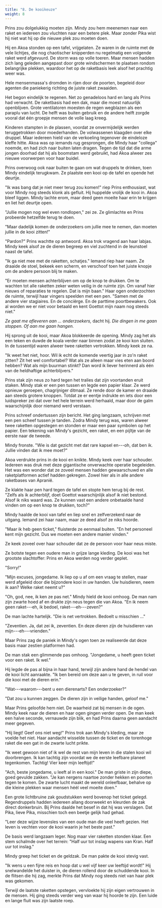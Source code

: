 ```yaml
---
title: "8. De kooikeuze"
weight: 8
---
```


Prins zou dolgelukkig moeten zijn. Mindy zou hem meenemen naar een raket en iedereen zou vluchten naar een betere plek. Maar zonder Pika wist hij niet wat hij op die nieuwe plek zou moeten doen.

Hij en Akoa stonden op een tafel, vrijgelaten. Ze waren in de ruimte met de vele lichtjes, die nog chaotischer knipperden nu regelmatig een volgende raket werd afgevuurd. De storm was op volle toeren. Maar mensen hadden zich lang geleden aangepast door grote windschermen te plaatsen rondom belangrijke plekken, waardoor het op de raketbasis leek alsof het prachtig weer was.

Hele mensenmassa's dromden in rijen door de poorten, begeleid door agenten die paniekerig richting de juiste raket zwaaiden. 

Het begon eindelijk te regenen. Net zo genadeloos hard en lang als Prins had verwacht. De raketbasis had een dak, maar die moest natuurlijk openblijven. Grote ventilatoren moesten de regen wegblazen als een paraplu van lucht. De helft was buiten gebruik en de andere helft zorgde vooral dat één groepje mensen de volle laag kreeg.

Kinderen stampten in de plassen, voordat ze onvermijdelijk werden teruggetrokken door moederhanden. De volwassenen klaagden over elke druppel. Maar iedereen hield van de verkoeling tegenover de eindeloze kleffe hitte. Akoa was op iemands rug gesprongen, die Mindy haar "collega" noemde, en had zich naar buiten laten dragen. Tegen de tijd dat die arme jongen doorhad dat hij als boomstam werd gebruikt, had Akoa alweer zes nieuwe voorwerpen voor haar buidel.

Prins overwoog ook naar buiten te gaan om wat druppels te drinken, toen Mindy eindelijk terugkwam. Ze plaatste een kooi op de tafel en opende het deurtje.

"Ik was bang dat je niet meer terug zou komen!" riep Prins enthousiast, wat voor Mindy nog steeds klonk als gefluit. Hij huppelde vrolijk de kooi in. Akoa bleef liggen. Mindy lachte erom, maar deed geen moeite haar erin te krijgen en liet het deurtje open.

"Jullie mogen nog wel even rondlopen," zei ze. Ze glimlachte en Prins probeerde hetzelfde terug te doen. 

"Maar dadelijk komen de onderzoekers om jullie mee te nemen, dan moeten jullie in de kooi zitten!"

"Pardon?" Prins wachtte op antwoord. Akoa trok vragend aan haar labjas. Mindy keek alsof ze de dieren begreep en viel zuchtend in de leunstoel naast de tafel.

"Ik ga niet mee met de raketten, schatjes." Iemand riep haar naam. Ze draaide de stoel, bekeek een scherm, en verschoof toen het juiste knopje om de andere persoon blij te maken.

"Er moeten mensen achterblijven om op de knop te drukken. Om te wachten tot alle raketten zeker weten veilig in de ruimte zijn. Om vanaf hier nieuws of reparaties te regelen. Dat is mijn baan." Haar ogen onderzochten de ruimte, terwijl haar vingers speelden met een pen. "Samen met de andere vier stagiaires. En de conciërge. En de parttime poortbewakers. Ook al worden we er niet voor betaald en kent Goettot mijn naam nog steeds niet."

_Ze gaat me afleveren aan ... onderzoekers,_ dacht hij. _Die dingen in me gaan stoppen. Of aan me gaan hangen._

Hij sprong uit de kooi, maar Akoa blokkeerde de opening. Mindy zag het als een teken en duwde de koala verder naar binnen zodat ze kooi kon sluiten. In de tussentijd waren alweer twee raketten vertrokken. Mindy keek ze na.

"Ik weet het niet, hoor. Wil ik echt de komende veertig jaar in zo'n raket zitten? Zit het wel comfortabel? Wat als ze alleen maar vies eten aan boord hebben? Wat als mijn buurman stinkt? Dan word ik liever herinnerd als één van de heldhaftige achterblijvers."

Prins stak zijn neus zo hard tegen het tralies dat zijn voortanden eruit staken. Mindy stak er een pen tussen en legde een papier klaar. Ze werd opnieuw geroepen, chagrijniger ditmaal. Ze rende door de kamer en draaide aan steeds grotere knoppen. Totdat ze er eentje indrukte en iets door een luidspreker zei dat over het hele terrein werd herhaald, maar door de galm waarschijnlijk door niemand werd verstaan.

Prins schreef ondertussen zijn bericht. Het ging langzaam, schrijven met een pen scheef tussen je tanden. Zodra Mindy terug was, waren alweer twee raketten opgestegen en stonden er maar een paar symbolen op het papier. Een tekening van Mindy's gezicht, een raket, en een pijltje van de eerste naar de tweede.

Mindy fronste. "Wie is dat gezicht met dat rare kapsel en---oh, dat ben ik. Jullie vinden dat ik mee moet?"

Akoa verdrukte prins in de kooi en knikte. Mindy keek over haar schouder. Iedereen was druk met deze gigantische onverwachte operatie begeleiden. Het was een wonder dat ze zoveel mensen hadden gewaarschuwd en alle raketplatformen actief hadden gekregen. Zowel hier als in alle andere raketbases van Apranië.

Ze klakte haar pen hard tegen de tafel en stopte hem terug bij de rest. "Zelfs als ik achterblijf, doet Goettot waarschijnlijk alsof ik niet bestond. Alsof ik niks waard was. Ze kunnen vast een andere onbetaalde hand vinden om op een knop te drukken, toch?"

Mindy haalde de kooi van tafel en liep snel en zelfverzekerd naar de uitgang. Iemand zei haar naam, maar ze deed alsof ze niks hoorde.

"Maar ik heb geen ticket," fluisterde ze eenmaal buiten. "En het personeel kent mijn gezicht. Dus we moeten een andere manier vinden."

Ze keek zoveel over haar schouder dat ze de persoon voor haar neus miste. 

Ze botste tegen een oudere man in grijze lange kleding. De kooi was het grootste slachtoffer: Prins en Akoa werden nog verder geplet.

"Sorry!"

"Mijn excuses, jongedame. Ik liep op u af om een vraag te stellen, maar werd afgeleid door die bijzondere kooi in uw handen. Uw huisdieren, neem ik aan? Welke raket neemt u?"

"Oh, god, nee, ik ken ze pas net." Mindy hield de kooi omhoog. De man nam zijn zwarte hoed af en drukte zijn neus tegen die van Akoa. "En ik neem geen raket---eh, ik bedoel, raket---eh---zeven?"

De man lachte hartelijk. "Die is net vertrokken. Bedoelt u misschien ..."

"Zeventien. Ja, dat zei ik, zeventien. En deze dieren zijn de huisdieren van mijn---eh---vrienden."

Maar Prins zag de paniek in Mindy's ogen toen ze realiseerde dat deze basis maar zestien platformen had.

De man stak een glimmende pas omhoog. "Jongedame, u heeft geen ticket voor een raket. Ik wel."

Hij legde de pas al bijna in haar hand, terwijl zijn andere hand de hendel van de kooi licht aanraakte. "Ik ben bereid om deze aan u te geven, in ruil voor die kooi met de dieren erin."

"Wat---waarom---bent u een dierenarts? Een onderzoeker?"

"Dat zou u kunnen zeggen. De dieren zijn in veilige handen, geloof me."

Maar Prins geloofde hem niet. De waarheid zat bij mensen in de ogen. Mindy keek naar de dieren en haar ogen gingen verder open. De man keek een halve seconde, vernauwde zijn blik, en had Prins daarna geen aandacht meer gegeven.

"Hij liegt! Geef ons niet weg!" Prins trok aan Mindy's kleding, maar ze voelde het niet. Haar aandacht wisselde tussen de ticket en de torenhoge raket die een gat in de zwarte lucht prikte.

"Ik weet gewoon niet of ik wel de rest van mijn leven in die stalen kooi wil doorbrengen. Ik kan tachtig zijn voordat we de eerste leefbare planeet tegenkomen. Tachtig! Vier keer mijn leeftijd!"

"Ach, beste jongedame, u leeft al in een kooi." De man griste in zijn diepe, goed gevulde zakken. "Je kan nergens naartoe zonder hekken en poorten tegen te komen. De zwarte lucht maakt de wereld onleefbaar, behalve op die kleine plekken waar mensen héél veel moeite doen."

Een grote lichtbruine zak goudstukken werd bovenop het ticket gelegd. Regendruppels hadden iedereen allang doorweekt en kleurden de zak direct donkerbruin. Bij Prins daalde het besef in dat hij was verslagen. Dat Pika, lieve Pika, misschien toch een beetje gelijk had gehad.

"Leer deze wijze levensles van een oude man die veel heeft gezien. Het leven is vechten voor de kooi waarin je het beste past."

De basis werd langzaam leger. Nog maar vier raketten stonden klaar. Een stem schalmde over het terrein: "Half uur tot inslag wapens van Kran. Half uur tot inslag."

Mindy greep het ticket en de geldzak. De man pakte de kooi stevig vast.

"Ik wens u een fijne reis en hoop dat u wel vijf keer uw leeftijd wordt!" Hij snelwandelde het duister in, de dieren rollend door de schuddende kooi. In de flitsen die hij zag, merkte Prins dat Mindy nog steeds niet van haar plek was gekomen.

Terwijl de laatste raketten opstegen, vervloekte hij zijn eigen vertrouwen in de mensen. Hij ging steeds verder weg van waar hij hoorde te zijn. Een luide en lange fluit was zijn laatste roep.